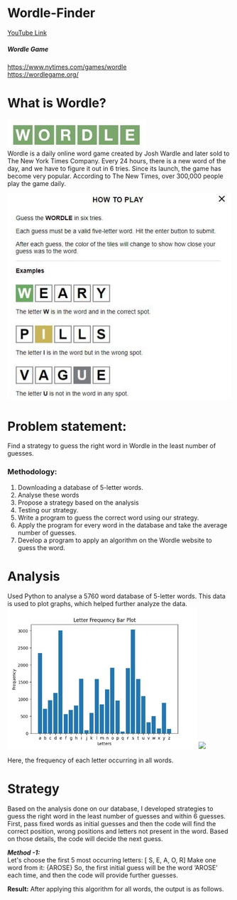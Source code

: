 # Wordle-Finder 
[YouTube Link](https://youtu.be/bsNv2LcR04c)

##### Wordle Game   
https://www.nytimes.com/games/wordle <br>
https://wordlegame.org/

# What is Wordle? <br>
![](assets/I1.jpeg)<br>
Wordle is a daily online word game created by Josh Wardle and later sold to The New York Times Company. Every 24 hours, there is a new word of the day, and we have to figure it out in 6 tries. Since its launch, the game has become very popular. According to The New Times, over 300,000 people play the game daily. <br>

![](assets/I2.jpeg)<br>

# Problem statement: 
Find a strategy to guess the right word in Wordle in the least number of guesses.

### Methodology:

1. Downloading a database of 5-letter words.
2. Analyse these words
3. Propose a strategy based on the analysis
4. Testing our strategy.
5. Write a program to guess the correct word using our strategy.
6. Apply the program for every word in the database and take the average number of guesses.
7. Develop a program to apply an algorithm on the Wordle website to guess the word.

# Analysis

Used Python to analyse a 5760 word database of 5-letter words. This data is used to plot graphs, which helped further analyze the data.
![](assets/I3.jpeg) ![](assets/I4.png)<br>

Here, the frequency of each letter occurring in all words.

# Strategy

Based on the analysis done on our database, I developed strategies to guess the right word in the least number of guesses and within 6 guesses. First, pass fixed words as initial guesses and then the code will find the correct position, wrong positions and letters not present in the word. Based on those details, the code will decide the next guess.

***Method -1:***<br>
Let's choose the first 5 most occurring letters: [ S, E, A, O, R]
Make one word from it: {AROSE}
So, the first initial guess will be the word ‘AROSE’ each time, and then the code will provide further guesses.

**Result:** 
After applying this algorithm for all words, the output is as follows.



